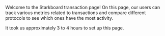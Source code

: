Welcome to the Starkboard transaction page! On this page, our users can track various metrics related to transactions and compare different protocols to see which ones have the most activity.

It took us approximately 3 to 4 hours to set up this page.